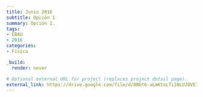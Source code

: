 ```yaml
---
title: Junio 2016
subtitle: Opción 1
summary: Opción 1.
tags:
- EBAU
- 2016
categories:
- Física

_build:
  render: never

# Optional external URL for project (replaces project detail page).
external_link: https://drive.google.com/file/d/0B6t6-aLmKtoLTi1NLUJDVE1MLUE/view
---
```

